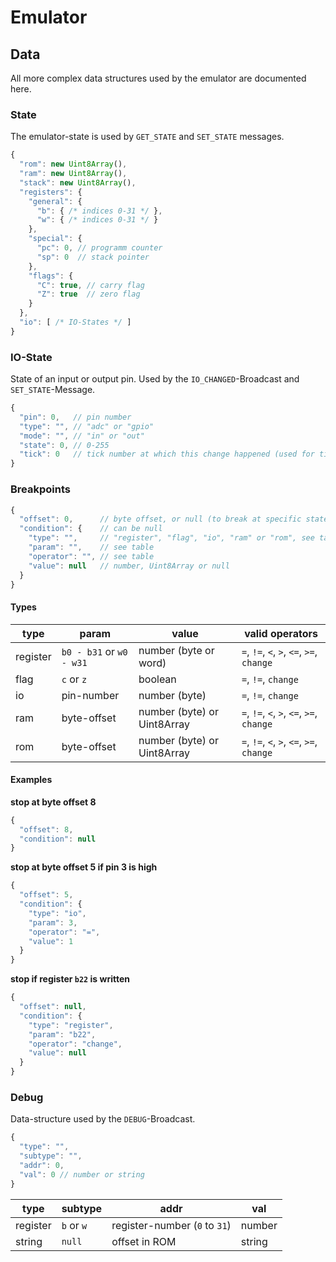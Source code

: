 # Emulator

## Data
All more complex data structures used by the emulator are documented here.

### State
The emulator-state is used by `GET_STATE` and `SET_STATE` messages.
```javascript
{
  "rom": new Uint8Array(),
  "ram": new Uint8Array(),
  "stack": new Uint8Array(),
  "registers": {
    "general": {
      "b": { /* indices 0-31 */ },
      "w": { /* indices 0-31 */ }
    },
    "special": {
      "pc": 0, // programm counter
      "sp": 0  // stack pointer
    },
    "flags": {
      "C": true, // carry flag
      "Z": true  // zero flag
    }
  },
  "io": [ /* IO-States */ ]
}
```

### IO-State
State of an input or output pin. Used by the `IO_CHANGED`-Broadcast and `SET_STATE`-Message.
```javascript
{
  "pin": 0,   // pin number
  "type": "", // "adc" or "gpio"
  "mode": "", // "in" or "out"
  "state": 0, // 0-255
  "tick": 0   // tick number at which this change happened (used for timing in HW/PWM)
}
```

### Breakpoints
```javascript
{
  "offset": 0,      // byte offset, or null (to break at specific statements)
  "condition": {    // can be null
    "type": "",     // "register", "flag", "io", "ram" or "rom", see table
    "param": "",    // see table
    "operator": "", // see table
    "value": null   // number, Uint8Array or null
  }
}
```

#### Types

| type      | param                    | value                       | valid operators                           |
| --------- | ------------------------ | --------------------------- | ----------------------------------------- |
| register  | `b0 - b31` or `w0 - w31` | number (byte or word)       | `=`, `!=`, `<`, `>`, `<=`, `>=`, `change` |
| flag      | `c` or `z`               | boolean                     | `=`, `!=`, `change`                       |
| io        | pin-number               | number (byte)               | `=`, `!=`, `change`                       |
| ram       | byte-offset              | number (byte) or Uint8Array | `=`, `!=`, `<`, `>`, `<=`, `>=`, `change` |
| rom       | byte-offset              | number (byte) or Uint8Array | `=`, `!=`, `<`, `>`, `<=`, `>=`, `change` |

#### Examples

**stop at byte offset 8**

```javascript
{
  "offset": 8,
  "condition": null
}
```

**stop at byte offset 5 if pin 3 is high**

```javascript
{
  "offset": 5,
  "condition": {
    "type": "io",
    "param": 3,
    "operator": "=",
    "value": 1
  }
}
```

**stop if register `b22` is written**

```javascript
{
  "offset": null,
  "condition": {
    "type": "register",
    "param": "b22",
    "operator": "change",
    "value": null
  }
}
```

### Debug
Data-structure used by the `DEBUG`-Broadcast.

```javascript
{
  "type": "",
  "subtype": "",
  "addr": 0,
  "val": 0 // number or string
}
```

| type     | subtype    | addr                          | val    |
| -------- | ---------- | ----------------------------- | ------ |
| register | `b` or `w` | register-number (`0` to `31`) | number |
| string   | `null`     | offset in ROM                 | string |
